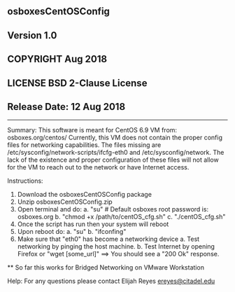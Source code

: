 ## osboxesCentOSConfig
## Version 1.0
## COPYRIGHT Aug 2018
## LICENSE BSD 2-Clause License
## Release Date: 12 Aug 2018
-----------------------------------------
Summary:
This software is meant for CentOS 6.9 VM from: osboxes.org/centos/
Currently, this VM does not contain the proper config files for networking capabilities.
The files missing are /etc/sysconfig/network-scripts/ifcfg-eth0 and /etc/sysconfig/network.
The lack of the existence and proper configuration of these files will not allow for the VM to 
reach out to the network or have Internet access.

Instructions:
1. Download the osboxesCentOSConfig package
2. Unzip osboxesCentOSConfig.zip
3. Open terminal and do:
    a. "su" # Default osboxes root password is: osboxes.org
    b. "chmod +x /path/to/centOS_cfg.sh"
    c. "./centOS_cfg.sh"
4. Once the script has run then your system will reboot
5. Upon reboot do:
    a. "su"
    b. "ifconfing"
6. Make sure that "eth0" has become a networking device
   a. Test networking by pinging the host machine.
   b. Test Internet by opening Firefox or "wget [some_url]" ==> You should see a "200 Ok" 
      response.

** So far this works for Bridged Networking on VMware Workstation

Help:
For any questions please contact Elijah Reyes <ereyes@citadel.edu>
